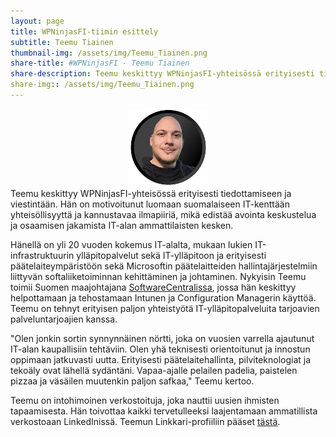```yaml
---
layout: page
title: WPNinjasFI-tiimin esittely
subtitle: Teemu Tiainen
thumbnail-img: /assets/img/Teemu_Tiainen.png
share-title: #WPNinjasFI - Teemu Tiainen
share-description: Teemu keskittyy WPNinjasFI-yhteisössä erityisesti tiedottamiseen ja viestintään. Hän on motivoitunut luomaan suomalaiseen IT-kenttään yhteisöllisyyttä ja kannustavaa ilmapiiriä, mikä edistää avointa keskustelua ja osaamisen jakamista IT-alan ammattilaisten kesken.
share-img:: /assets/img/Teemu_Tiainen.png
---
```

<div align="center">
  <img src="/assets/img/Teemu_Tiainen.png" width="25%">
</div>
Teemu keskittyy WPNinjasFI-yhteisössä erityisesti tiedottamiseen ja viestintään. Hän on motivoitunut luomaan suomalaiseen IT-kenttään yhteisöllisyyttä ja kannustavaa ilmapiiriä, mikä edistää avointa keskustelua ja osaamisen jakamista IT-alan ammattilaisten kesken.

Hänellä on yli 20 vuoden kokemus IT-alalta, mukaan lukien IT-infrastruktuurin ylläpitopalvelut sekä IT-ylläpitoon ja erityisesti päätelaiteympäristöön sekä Microsoftin päätelaitteiden hallintajärjestelmiin liittyvän softaliiketoiminnan kehittäminen ja johtaminen. Nykyisin Teemu toimii Suomen maajohtajana <a href="https://softwarecentral.com/" target="_blank">SoftwareCentralissa</a>, jossa hän keskittyy helpottamaan ja tehostamaan Intunen ja Configuration Managerin käyttöä. Teemu on tehnyt erityisen paljon yhteistyötä IT-ylläpitopalveluita tarjoavien palveluntarjoajien kanssa.

"Olen jonkin sortin synnynnäinen nörtti, joka on vuosien varrella ajautunut IT-alan kaupallisiin tehtäviin. Olen yhä teknisesti orientoitunut ja innostun oppimaan jatkuvasti uutta. Erityisesti päätelaitehallinta, pilviteknologiat ja tekoäly ovat lähellä sydäntäni. Vapaa-ajalle pelailen padelia, paistelen pizzaa ja väsäilen muutenkin paljon safkaa," Teemu kertoo.

Teemu on intohimoinen verkostoituja, joka nauttii uusien ihmisten tapaamisesta. Hän toivottaa kaikki tervetulleeksi laajentamaan ammatillista verkostoaan LinkedInissä. Teemun Linkkari-profiiliin pääset <a href="https://www.linkedin.com/in/teemutiainen/" target="_blank">tästä</a>.

